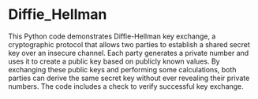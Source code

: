 # Diffie_Hellman
This Python code demonstrates Diffie-Hellman key exchange, a cryptographic protocol that allows two parties to establish a shared secret key over an insecure channel. Each party generates a private number and uses it to create a public key based on publicly known values. By exchanging these public keys and performing some calculations, both parties can derive the same secret key without ever revealing their private numbers. The code includes a check to verify successful key exchange.
